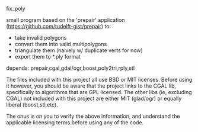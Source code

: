 fix_poly

small program based on the 'prepair' application 
(https://github.com/tudelft-gist/prepair) to:

* take invalid polygons
* convert them into valid multipolygons
* triangulate them (naively w/ duplicate verts for now)
* export them to *.ply format

depends: prepair,cgal,gdal/ogr,boost,poly2tri,rply,stl

The files included with this project all use BSD or MIT licenses.
Before using it however, you should be aware that the project links
to the CGAL lib, specifically to algorithms that are GPL licensed.
The other libs (ie, excluding CGAL) not included with this project
are either MIT (glad/ogr) or equally liberal (boost,stl,etc).

The onus is on you to verify the above information, and understand
the applicable licensing terms before using any of the code.
